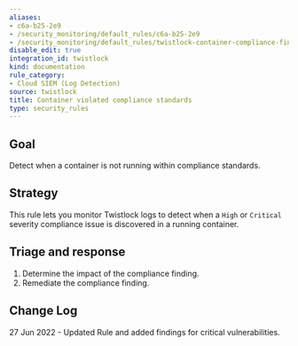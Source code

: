 ```yaml
---
aliases:
- c6a-b25-2e9
- /security_monitoring/default_rules/c6a-b25-2e9
- /security_monitoring/default_rules/twistlock-container-compliance-finding
disable_edit: true
integration_id: twistlock
kind: documentation
rule_category:
- Cloud SIEM (Log Detection)
source: twistlock
title: Container violated compliance standards
type: security_rules
---
```


## Goal
Detect when a container is not running within compliance standards.

## Strategy
This rule lets you monitor Twistlock logs to detect when a `High` or `Critical` severity compliance issue is discovered in a running container. 

## Triage and response
1. Determine the impact of the compliance finding.
2. Remediate the compliance finding.

## Change Log
27 Jun 2022 - Updated Rule and added findings for critical vulnerabilities.
